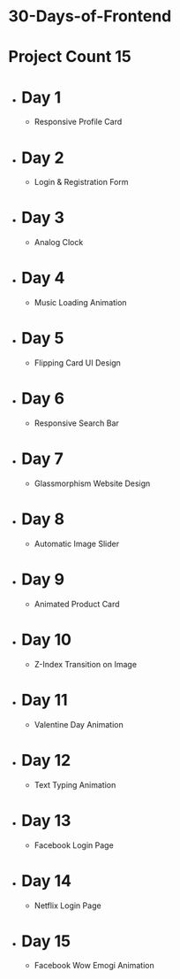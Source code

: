 # 30-Days-of-Frontend
# Project Count 15

* # Day 1
  * Responsive Profile Card

* # Day 2
  * Login & Registration Form

* # Day 3
  * Analog Clock
    
* # Day 4
  * Music Loading Animation

* # Day 5
  * Flipping Card UI Design
 
* # Day 6
  * Responsive Search Bar

* # Day 7
  * Glassmorphism Website Design

* # Day 8
  * Automatic Image Slider

* # Day 9
  * Animated Product Card

* # Day 10
  * Z-Index Transition on Image
 
* # Day 11
  * Valentine Day Animation

* # Day 12
  * Text Typing Animation

* # Day 13
  * Facebook Login Page

* # Day 14
  * Netflix Login Page

* # Day 15
  * Facebook Wow Emogi Animation

